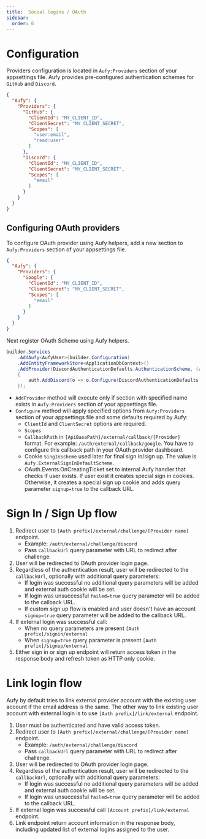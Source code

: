 ```yaml
---
title:  Social logins / OAuth
sidebar:
  order: 6
---
```


# Configuration

Providers configuration is located in `Aufy:Providers` section of your appsettings file.
Aufy provides pre-configured authentication schemes for `GitHub` and `Discord`.

```json title="appsettings.json"
{
  "Aufy": {
    "Providers": {
      "GitHub": {
        "ClientId": "MY_CLIENT_ID",
        "ClientSecret": "MY_CLIENT_SECRET",
        "Scopes": [
          "user:email",
          "read:user"
        ]
      },
      "Discord": {
        "ClientId": "MY_CLIENT_ID",
        "ClientSecret": "MY_CLIENT_SECRET",
        "Scopes": [
          "email"
        ]
      }
    }
  }
}
```

## Configuring OAuth providers

To configure OAuth provider using Aufy helpers, add a new section to `Aufy:Providers` section of your appsettings file.

```json title="appsettings.json"
{
  "Aufy": {
    "Providers": {
      "Google": {
        "ClientId": "MY_CLIENT_ID",
        "ClientSecret": "MY_CLIENT_SECRET",
        "Scopes": [
          "email"
        ]
      }
    }
  }
}
```

Next register OAuth Scheme using Aufy helpers.

```csharp title="Program.cs"
builder.Services
    .AddAufy<AufyUser>(builder.Configuration)
    .AddEntityFrameworkStore<ApplicationDbContext>()
    .AddProvider(DiscordAuthenticationDefaults.AuthenticationScheme, (auth, options) =>
    {
        auth.AddDiscord(o => o.Configure(DiscordAuthenticationDefaults.AuthenticationScheme, options));
    });
```
* `AddProvider` method will execute only if section with specified name exists in `Aufy:Providers` section of your appsettings file.
* `Configure` method will apply specified options from `Aufy:Providers` section of your appsettings file and some defaults required by Aufy:
  * `ClientId` and `ClientSecret` options are required.
  * `Scopes`
  * `CallbackPath` in `{ApiBasePath}/external/callback/{Provider}` format. For example: `/auth/external/callback/google`. 
     You have to configure this callback path in your OAuth provider dashboard.
  * Cookie `SingInScheme` used later for final sign in/sign up. The value is `Aufy.ExternalSignInDefaultScheme`.
  * OAuth.Events.OnCreatingTicket set to internal Aufy handler that checks if user exists. If user exist it creates special sign in cookies. Otherwise, it creates a special sign up cookie and adds query parameter `signup=true` to the callback URL.

# Sign In / Sign Up flow

1. Redirect user to `[Auth prefix]/external/challenge/[Provider name]` endpoint.
   * Example: `/auth/external/challenge/discord`
   * Pass `callbackUrl` query parameter with URL to redirect after challenge.
2. User will be redirected to OAuth provider login page.
3. Regardless of the authentication result, user will be redirected to the `callbackUrl`, optionally with additional query parameters:
   * If login was successful no additional query parameters will be added and external auth cookie will be set.
   * If login was unsuccessful `failed=true` query parameter will be added to the callback URL.
   * If custom sign up flow is enabled and user doesn't have an account `signup=true` query parameter will be added to the callback URL.
4. If external login was successful call:
   * When no query parameters are present `[Auth prefix]/signin/external` 
   * When `signup=true` query parameter is present `[Auth prefix]/signup/external`
5. Either sign in or sign up endpoint will return access token in the response body and refresh token as HTTP only cookie.

# Link login flow

Aufy by default tries to link external provider account with the existing user account if the email address is the same.
The other way to link existing user account with external login is to use `[Auth prefix]/link/external` endpoint. 

1. User must be authenticated and have valid access token.
2. Redirect user to `[Auth prefix]/external/challenge/[Provider name]` endpoint.
    * Example: `/auth/external/challenge/discord`
    * Pass `callbackUrl` query parameter with URL to redirect after challenge.
3. User will be redirected to OAuth provider login page.
4. Regardless of the authentication result, user will be redirected to the `callbackUrl`, optionally with additional query parameters:
    * If login was successful no additional query parameters will be added and external auth cookie will be set.
    * If login was unsuccessful `failed=true` query parameter will be added to the callback URL.
5. If external login was successful call `[Account prefix]/link/external` endpoint.
6. Link endpoint return account information in the response body, including updated list of external logins assigned to the user.